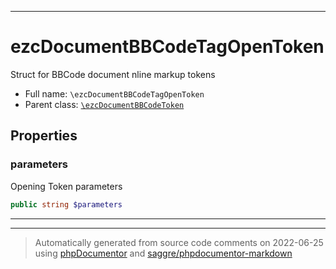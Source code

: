 ***

# ezcDocumentBBCodeTagOpenToken

Struct for BBCode document nline markup tokens

* Full name: `\ezcDocumentBBCodeTagOpenToken`
* Parent class: [`\ezcDocumentBBCodeToken`](./ezcDocumentBBCodeToken.md)

## Properties

### parameters

Opening Token parameters

```php
public string $parameters
```

***



***
> Automatically generated from source code comments on 2022-06-25 using [phpDocumentor](http://www.phpdoc.org/) and [saggre/phpdocumentor-markdown](https://github.com/Saggre/phpDocumentor-markdown)

